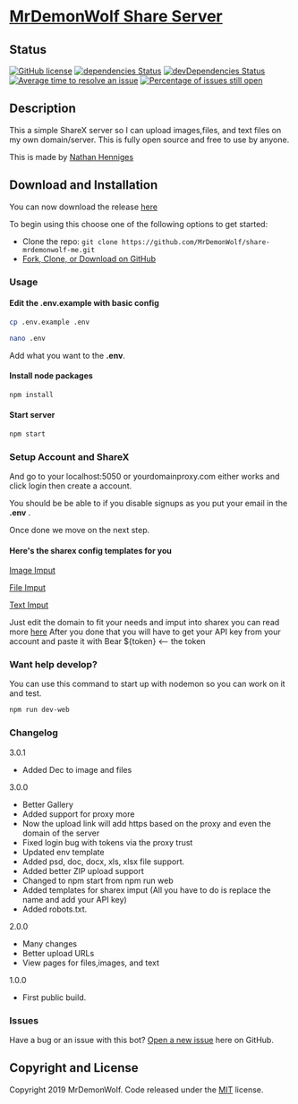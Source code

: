 # [MrDemonWolf Share Server](https://github.com/MrDemonWolf/share-mrdemonwolf-me)

## Status

[![GitHub license](https://img.shields.io/badge/license-MIT-blue.svg)](https://raw.githubusercontent.com/MrDemonWolf/share-mrdemonwolf-mer/master/LICENSE)
[![dependencies Status](https://david-dm.org/MrDemonWolf/share-mrdemonwolf-me/status.svg)](https://david-dm.org/MrDemonWolf/share-mrdemonwolf-me)
[![devDependencies Status](https://david-dm.org/MrDemonWolf/share-mrdemonwolf-me/dev-status.svg)](https://david-dm.org/MrDemonWolf/share-mrdemonwolf-me?type=dev)
[![Average time to resolve an issue](https://isitmaintained.com/badge/resolution/MrDemonWolf/share-mrdemonwolf-me.svg)](https://isitmaintained.com/project/MrDemonWolf/share-mrdemonwolf-me "Average time to resolve an issue")
[![Percentage of issues still open](https://isitmaintained.com/badge/open/MrDemonWolf/share-mrdemonwolf-me.svg)](https://isitmaintained.com/project/MrDemonWolf/share-mrdemonwolf-me "Percentage of issues still open")

## Description
This a simple ShareX server so I can upload images,files, and text files on my own domain/server.  This is fully open source and free to use by anyone.

This is made by [Nathan Henniges](https://www.github.com/nathanhenniges)

## Download and Installation

You can now download the release [here](https://github.com/MrDemonWolf/share-mrdemonwolf-me/releases/latest/download.zip)

To begin using this choose one of the following options to get started:
* Clone the repo: `git clone https://github.com/MrDemonWolf/share-mrdemonwolf-me.git`
* [Fork, Clone, or Download on GitHub](https://github.com/MrDemonWolf/share-mrdemonwolf-me)

### Usage
#### Edit the .env.example with basic config
```sh
cp .env.example .env
```
```sh
nano .env
```
Add what you want to the __.env__.
#### Install node packages
```sh
npm install
```

#### Start server
```sh
npm start
```
### Setup Account and ShareX
And go to your localhost:5050 or yourdomainproxy.com either works and click login then create a account.

You should be be able to if you disable signups as you put your email in the __.env__ .

Once done we move on the next step.

#### Here's the sharex config templates for you

[Image Imput](https://github.com/MrDemonWolf/share-mrdemonwolf-me/blob/master/template/File.sxcu)

[File Imput](https://github.com/MrDemonWolf/share-mrdemonwolf-me/blob/master/template/Image.sxcu)

[Text Imput](https://github.com/MrDemonWolf/share-mrdemonwolf-me/blob/master/template/Text.sxcu)

Just edit the domain to fit your needs and imput into sharex you can read more [here](https://getsharex.com/docs/custom-uploader)
After you done that you will have to get your API key from your account and paste it with Bear ${token} <-- the token


### Want help develop?
You can use this command to start up with nodemon so you can work on it and test.

```sh
npm run dev-web
```

### Changelog
3.0.1
* Added Dec to image and files

3.0.0
* Better Gallery
* Added support for proxy more
* Now the upload link will add https based on the proxy and even the domain of the server
* Fixed login bug with tokens via the proxy trust
* Updated env template
* Added psd, doc, docx, xls, xlsx file support.
* Added better ZIP upload support
* Changed to npm start from npm run web
* Added templates for sharex imput (All you have to do is replace the name and add your API key)
* Added robots.txt.

2.0.0
* Many changes
* Better upload URLs
* View pages for files,images, and text

1.0.0
* First public build.

### Issues
Have a bug or an issue with this bot? [Open a new issue](https://github.com/MrDemonWolf/share-mrdemonwolf-me/issues) here on GitHub.

## Copyright and License

Copyright 2019 MrDemonWolf. Code released under the [MIT](https://github.com/MrDemonWolf/share-mrdemonwolf-me/blob/master/LICENSE) license.

